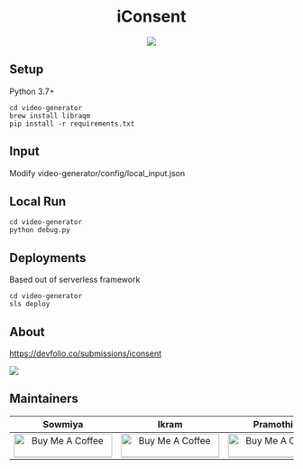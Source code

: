 <h1 align="center">
iConsent
</h1>

<p align="center">
  <a href="https://www.patreon.com/iConsent" alt="Patreon"><img src="https://img.shields.io/badge/Sponsor on Patreon-iConsent-red.svg?logo=patreon" /></a>
</p>

## Setup
Python 3.7+

    cd video-generator
    brew install libraqm
    pip install -r requirements.txt
 
## Input
Modify video-generator/config/local_input.json

## Local Run
    cd video-generator
    python debug.py
 
## Deployments
Based out of serverless framework

    cd video-generator
    sls deploy
    
## About
https://devfolio.co/submissions/iconsent

[![](http://img.youtube.com/vi/jUFco7XdpN4/0.jpg)](http://www.youtube.com/watch?v=jUFco7XdpN4 "iConsent")


## Maintainers

|     Sowmiya     |      Ikram      |    Pramothini  |
| :-------------: | :-------------: | :-------------:|
| <a href="https://www.buymeacoffee.com/strangestquark" target="_blank"><img src="https://www.buymeacoffee.com/assets/img/custom_images/orange_img.png" alt="Buy Me A Coffee" style="height: 41px !important;width: 174px !important;box-shadow: 0px 3px 2px 0px rgba(190, 190, 190, 0.5) !important;-webkit-box-shadow: 0px 3px 2px 0px rgba(190, 190, 190, 0.5) !important;" ></a>| <a href="https://www.buymeacoffee.com/strangestquark" target="_blank"><img src="https://www.buymeacoffee.com/assets/img/custom_images/orange_img.png" alt="Buy Me A Coffee" style="height: 41px !important;width: 174px !important;box-shadow: 0px 3px 2px 0px rgba(190, 190, 190, 0.5) !important;-webkit-box-shadow: 0px 3px 2px 0px rgba(190, 190, 190, 0.5) !important;" ></a> | <a href="https://www.buymeacoffee.com/strangestquark" target="_blank"><img src="https://www.buymeacoffee.com/assets/img/custom_images/orange_img.png" alt="Buy Me A Coffee" style="height: 41px !important;width: 174px !important;box-shadow: 0px 3px 2px 0px rgba(190, 190, 190, 0.5) !important;-webkit-box-shadow: 0px 3px 2px 0px rgba(190, 190, 190, 0.5) !important;" ></a> |
